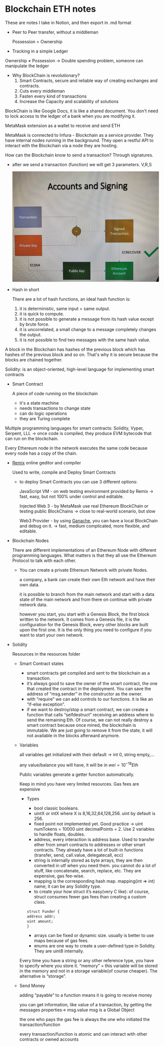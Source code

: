 # Blockchain ETH notes

These are notes I take in Notion, and then export in .md format

- Peer to Peer transfer, without a middleman
    
    Possession = Ownership
    
- Tracking in a simple Ledger

Ownership ≠ Possession → Double spending problem, someone can manipulate the ledger

- Why BlockChain is revolutionary?
    1. Smart Contracts, secure and reliable way of creating exchanges and contracts.
    2. Cuts every middleman
    3. Fasten every kind of transactions
    4. Increase the Capacity and scalability of solutions

BlockChain is like Google Docs, it is like a shared document. You don't need to lock access to the ledger of a bank when you are modifying it.

MetaMask extension as a wallet to receive and send ETH

MetaMask is connected to Infura - Blockchain as a service provider. They have internal nodes running in the background. They open a restful API to interact with the Blockchain via a node they are hosting.

How can the Blockchain know to send a transaction? Through signatures.

- after we send a transaction (function) we will get 3 parameters. V,R,S
    
    ![imgTransaction.jpg](Blockchain%20fdf03/imgTransaction.jpg)
    
- Hash in short
    
    There are a lot of hash functions, an ideal hash function is:
    
    1. it is deterministic, same input = same output.
    2. it is quick to compute.
    3. it is not possible to generate a message from its hash value except by brute force.
    4. it is uncorrelated, a small change to a message completely changes the output.
    5. it is not possible to find two messages with the same hash value.

A block in the Blockchain has hashes of the previous block which has hashes of the previous block and so on. That's why it is secure because the blocks are chained together.

Solidity: is an object-oriented, high-level language for implementing smart contracts

- Smart Contract
    
    A piece of code running on the blockchain
    
    - it's a state machine
    - needs transactions to change state
    - can do logic operations
    - they are Turing complete

Multiple programming languages for smart contracts: Solidity, Vyper, Serpent, LLL → once code is compiled, they produce EVM bytecode that can run on the blockchain.

Every Ethereum node in the network executes the same code because every node has a copy of the chain.

- [Remix](https://remix.ethereum.org/) online geditor and compiler
    
    Used to write, compile and Deploy Smart Contracts
    
    - to deploy Smart Contracts you can use 3 different options:
        
        JavaScript VM - on web testing environment provided by Remix → fast, easy, but not 100% under control and editable.
        
        Injected Web 3 - by MetaMask use real Ethereum BlockChain or testing public BlockChains → close to real-world scenario, but slow
        
        Web3 Provider - by using [Ganache](https://trufflesuite.com/ganache), you can have a local BlockChain and debug on it. → fast, medium complicated, more flexible, and editable.
        
- Blockchain Nodes
    
    There are different implementations of an Ethereum Node with different programming languages. What matters is that they all use the Ethereum Protocol to talk with each other.
    
    - You can create a private Ethereum Network with private Nodes.
        
        a company, a bank can create their own Eth network and have their own data.
        
        it is possible to branch from the main network and start with a data state of the main network and from there on continue with private network data.
        
        however you start, you start with a Genesis Block, the first block written to the network. It comes from a Genesis file, it is the configuration for the Genesis Block, every other blocks are built upon the first one. It is the only thing you need to configure if you want to start your own network.
        
- Solidity
    
    Resources in the resources folder
    
    - Smart Contract states
        - smart contracts get compiled and sent to the blockchain as a transaction.
        - it’s always good to save the owner of the smart contract, the one that created the contract in the deployment. You can save the address of “msg.sender” in the constructor as the owner.
        - with “require” we can add controls to our functions. it is like an “if-else exception”.
        - if we want to destroy/stop a smart contract, we can create a function that calls “selfdestruct” receiving an address where to send the remaining Eth. Of course, we can not really destroy a smart contract because once mined, the blockchain is immutable. We are just going to remove it from the state, it will not available in the blocks afterward anymore.
    - Variables
        
        all variables get initialized with their default → int 0, string empty,...
        
        any value/balance you will have, it will be in $wei = 10^{-18}Eth$
        
        Public variables generate a getter function automatically.
        
        Keep in mind you have very limited resources. Gas fees are expensive
        
        - Types
            - bool classic booleans.
            - uintX or intX where X is 8,16,32,64,128,256. uint by default is 256.
            - fixed point not implemented yet. Good practice → uint numTokens = 10000 uint decimalPoints = 2. Use 2 variables to handle floats, doubles.
            - address, every interaction is address base. Used to transfer ether from smart contracts to addresses or other smart contracts. They already have a lot of built-in functions (transfer, send, call.value, delegatecall, ecc)
            - string is internally stored as byte arrays, they are then converted in utf when you need them. you cannot do a lot of stuff, like concatenate, search, replace, etc. They are expensive, gas fee-wise.
            - mapping is the corresponding hash map. mapping(int ⇒ int) name; it can be any Solidity type.
            - to create your how struct it’s easy(very C like):
            of course, struct consumes fewer gas fees than creating a custom class.
            
            ```solidity
            struct Funder {
            address addr; 
            uint amount;
            }
            ```
            
            - arrays can be fixed or dynamic size. usually is better to use maps because of gas fees.
            - enums are one way to create a user-defined type in Solidity. They are uint8 internally.
        
        Every time you have a string or any other reference type, you have to specify where you store it. “memory” = this variable will be stored in the memory and not in a storage variable(of course cheaper). The alternative is “storage”.
        
    - Send Money
        
        adding “payable” to a function means it is going to receive money
        
        you can get information, like value of a transaction, by getting the messages properties→ msg.value msg is a Global Object
        
        the one who pays the gas fee is always the one who initiated the transaction/function
        
        every transaction/function is atomic and can interact with other contracts or owned accounts